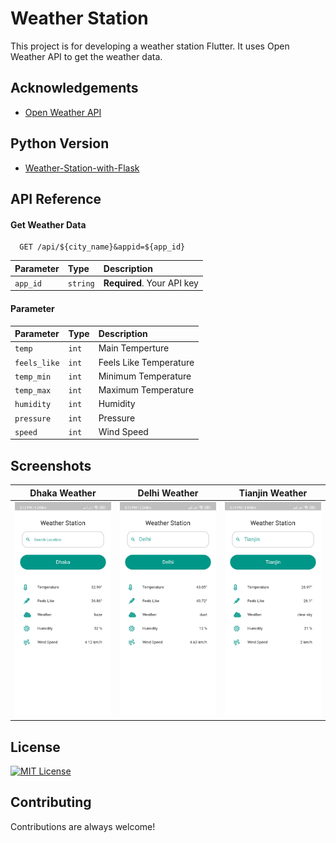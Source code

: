 # Weather Station

This project is for developing a weather station Flutter. It uses Open Weather API to get the weather data.

## Acknowledgements

- [Open Weather API](https://openweathermap.org/api)


## Python Version

- [Weather-Station-with-Flask](https://github.com/Jyoti-Chakma/Weather-Station-with-Flask)

## API Reference

#### Get Weather Data

```http
  GET /api/${city_name}&appid=${app_id}
```

| Parameter | Type     | Description                |
| :-------- | :------- | :------------------------- |
| `app_id`  | `string` | **Required**. Your API key |

#### Parameter

| Parameter    | Type  | Description            |
| :----------- | :---- | :--------------------- |
| `temp`       | `int` | Main Temperture        |
| `feels_like` | `int` | Feels Like Temperature |
| `temp_min`   | `int` | Minimum Temperature    |
| `temp_max`   | `int` | Maximum Temperature    |
| `humidity`   | `int` | Humidity               |
| `pressure`   | `int` | Pressure               |
| `speed`      | `int` | Wind Speed             |

## Screenshots

| Dhaka Weather                                                                                    | Delhi Weather                                                                                    | Tianjin Weather                                                                                    |
|--------------------------------------------------------------------------------------------------|--------------------------------------------------------------------------------------------------|----------------------------------------------------------------------------------------------------|
| ![dhaka](https://github.com/Jyoti-Chakma/Weather-Station-Flutter/blob/master/Screenshots/1.jpeg) | ![delhi](https://github.com/Jyoti-Chakma/Weather-Station-Flutter/blob/master/Screenshots/2.jpeg) | ![tianjin](https://github.com/Jyoti-Chakma/Weather-Station-Flutter/blob/master/Screenshots/3.jpeg) |


## License

[![MIT License](https://img.shields.io/badge/License-MIT-green.svg)](https://github.com/Jyoti-Chakma/Weather-Station-Flutter/blob/master/LICENSE.txt)

## Contributing

Contributions are always welcome!
